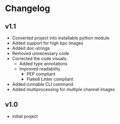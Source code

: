 # Changelog

## v1.1

- Converted project into installable python module
- Added support for high bpc images
- Added doc-strings
- Removed unnecessary code
- Corrected the code visuals:
  - Added type annotations
  - Improved readability
    - PEP compliant
    - Flake8 Linter compliant
- Added runnable CLI command
- Added multiprocessing for multiple channel images

## v1.0

- initial project
